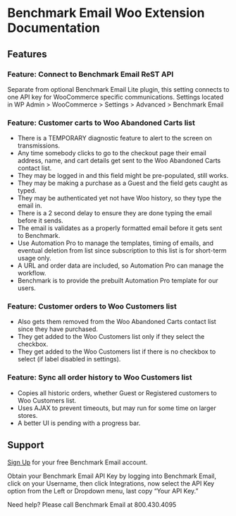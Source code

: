 # Benchmark Email Woo Extension Documentation

## Features

### Feature: Connect to Benchmark Email ReST API

Separate from optional Benchmark Email Lite plugin, this setting connects to one API key for WooCommerce specific communications.
Settings located in WP Admin > WooCommerce > Settings > Advanced > Benchmark Email

### Feature: Customer carts to Woo Abandoned Carts list
- There is a TEMPORARY diagnostic feature to alert to the screen on transmissions.
- Any time somebody clicks to go to the checkout page their email address, name, and cart details get sent to the Woo Abandoned Carts contact list.
- They may be logged in and this field might be pre-populated, still works.
- They may be making a purchase as a Guest and the field gets caught as typed.
- They may be authenticated yet not have Woo history, so they type the email in.
- There is a 2 second delay to ensure they are done typing the email before it sends.
- The email is validates as a properly formatted email before it gets sent to Benchmark.
- Use Automation Pro to manage the templates, timing of emails, and eventual deletion from list since subscription to this list is for short-term usage only.
- A URL and order data are included, so Automation Pro can manage the workflow.
- Benchmark is to provide the prebuilt Automation Pro template for our users.

### Feature: Customer orders to Woo Customers list
- Also gets them removed from the Woo Abandoned Carts contact list since they have purchased.
- They get added to the Woo Customers list only if they select the checkbox.
- They get added to the Woo Customers list if there is no checkbox to select (if label disabled in settings).

### Feature: Sync all order history to Woo Customers list
- Copies all historic orders, whether Guest or Registered customers to Woo Customers list.
- Uses AJAX to prevent timeouts, but may run for some time on larger stores.
- A better UI is pending with a progress bar.

## Support

[Sign Up](http://www.benchmarkemail.com/Register) for your free Benchmark Email account.

Obtain your Benchmark Email API Key by logging into Benchmark Email, click on your Username, then click Integrations, now select the API Key option from the Left or Dropdown menu, last copy “Your API Key.”

Need help? Please call Benchmark Email at 800.430.4095
